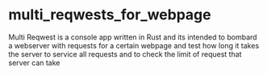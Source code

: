 # multi_reqwests_for_webpage
Multi Reqwest is a console app written in Rust and its intended to bombard a webserver with requests for a certain webpage and test how long it takes the server to service all requests and to check the limit of request that server can take
